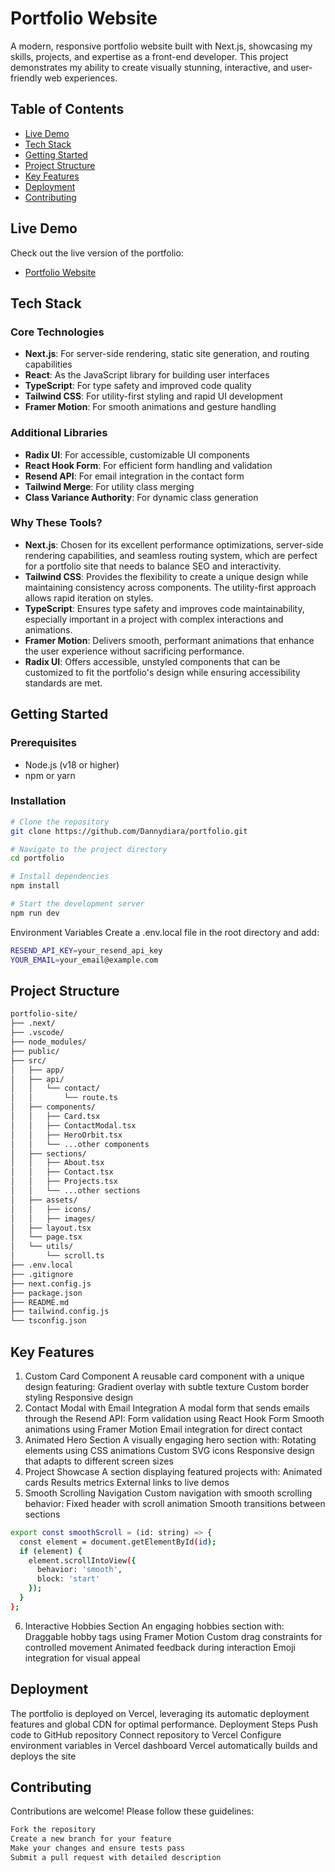 # Portfolio Website

A modern, responsive portfolio website built with Next.js, showcasing my skills, projects, and expertise as a front-end developer. This project demonstrates my ability to create visually stunning, interactive, and user-friendly web experiences.

## Table of Contents

- [Live Demo](#live-demo)
- [Tech Stack](#tech-stack)
- [Getting Started](#getting-started)
- [Project Structure](#project-structure)
- [Key Features](#key-features)
- [Deployment](#deployment)
- [Contributing](#contributing)

## Live Demo

Check out the live version of the portfolio:

- [Portfolio Website](https://portfolio-nine-dusky-76.vercel.app/)

## Tech Stack

### Core Technologies

- **Next.js**: For server-side rendering, static site generation, and routing capabilities
- **React**: As the JavaScript library for building user interfaces
- **TypeScript**: For type safety and improved code quality
- **Tailwind CSS**: For utility-first styling and rapid UI development
- **Framer Motion**: For smooth animations and gesture handling

### Additional Libraries

- **Radix UI**: For accessible, customizable UI components
- **React Hook Form**: For efficient form handling and validation
- **Resend API**: For email integration in the contact form
- **Tailwind Merge**: For utility class merging
- **Class Variance Authority**: For dynamic class generation

### Why These Tools?

- **Next.js**: Chosen for its excellent performance optimizations, server-side rendering capabilities, and seamless routing system, which are perfect for a portfolio site that needs to balance SEO and interactivity.
- **Tailwind CSS**: Provides the flexibility to create a unique design while maintaining consistency across components. The utility-first approach allows rapid iteration on styles.
- **TypeScript**: Ensures type safety and improves code maintainability, especially important in a project with complex interactions and animations.
- **Framer Motion**: Delivers smooth, performant animations that enhance the user experience without sacrificing performance.
- **Radix UI**: Offers accessible, unstyled components that can be customized to fit the portfolio's design while ensuring accessibility standards are met.

## Getting Started

### Prerequisites

- Node.js (v18 or higher)
- npm or yarn

### Installation

```bash
# Clone the repository
git clone https://github.com/Dannydiara/portfolio.git

# Navigate to the project directory
cd portfolio

# Install dependencies
npm install

# Start the development server
npm run dev
```

Environment Variables
Create a .env.local file in the root directory and add:

```bash
RESEND_API_KEY=your_resend_api_key
YOUR_EMAIL=your_email@example.com
```
## Project Structure

```bash
portfolio-site/
├── .next/
├── .vscode/
├── node_modules/
├── public/
├── src/
│   ├── app/
│   ├── api/
│   │   └── contact/
│   │       └── route.ts
│   ├── components/
│   │   ├── Card.tsx
│   │   ├── ContactModal.tsx
│   │   ├── HeroOrbit.tsx
│   │   └── ...other components
│   ├── sections/
│   │   ├── About.tsx
│   │   ├── Contact.tsx
│   │   ├── Projects.tsx
│   │   └── ...other sections
│   ├── assets/
│   │   ├── icons/
│   │   ├── images/
│   ├── layout.tsx
│   └── page.tsx
│   └── utils/
│       └── scroll.ts
├── .env.local
├── .gitignore
├── next.config.js
├── package.json
├── README.md
├── tailwind.config.js
└── tsconfig.json
```

## Key Features

1. Custom Card Component
A reusable card component with a unique design featuring:
Gradient overlay with subtle texture
Custom border styling
Responsive design
2. Contact Modal with Email Integration
A modal form that sends emails through the Resend API:
Form validation using React Hook Form
Smooth animations using Framer Motion
Email integration for direct contact
3. Animated Hero Section
A visually engaging hero section with:
Rotating elements using CSS animations
Custom SVG icons
Responsive design that adapts to different screen sizes
4. Project Showcase
A section displaying featured projects with:
Animated cards
Results metrics
External links to live demos
5. Smooth Scrolling Navigation
Custom navigation with smooth scrolling behavior:
Fixed header with scroll animation
Smooth transitions between sections
```bash
export const smoothScroll = (id: string) => {
  const element = document.getElementById(id);
  if (element) {
    element.scrollIntoView({
      behavior: 'smooth',
      block: 'start'
    });
  }
};
```
6. Interactive Hobbies Section
An engaging hobbies section with:
Draggable hobby tags using Framer Motion
Custom drag constraints for controlled movement
Animated feedback during interaction
Emoji integration for visual appeal

## Deployment

The portfolio is deployed on Vercel, leveraging its automatic deployment features and global CDN for optimal performance.
Deployment Steps
Push code to GitHub repository
Connect repository to Vercel
Configure environment variables in Vercel dashboard
Vercel automatically builds and deploys the site

## Contributing

Contributions are welcome! Please follow these guidelines:
```bash
Fork the repository
Create a new branch for your feature
Make your changes and ensure tests pass
Submit a pull request with detailed description
```
